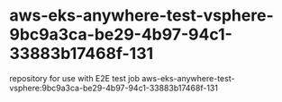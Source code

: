 # aws-eks-anywhere-test-vsphere-9bc9a3ca-be29-4b97-94c1-33883b17468f-131
repository for use with E2E test job aws-eks-anywhere-test-vsphere:9bc9a3ca-be29-4b97-94c1-33883b17468f-131
